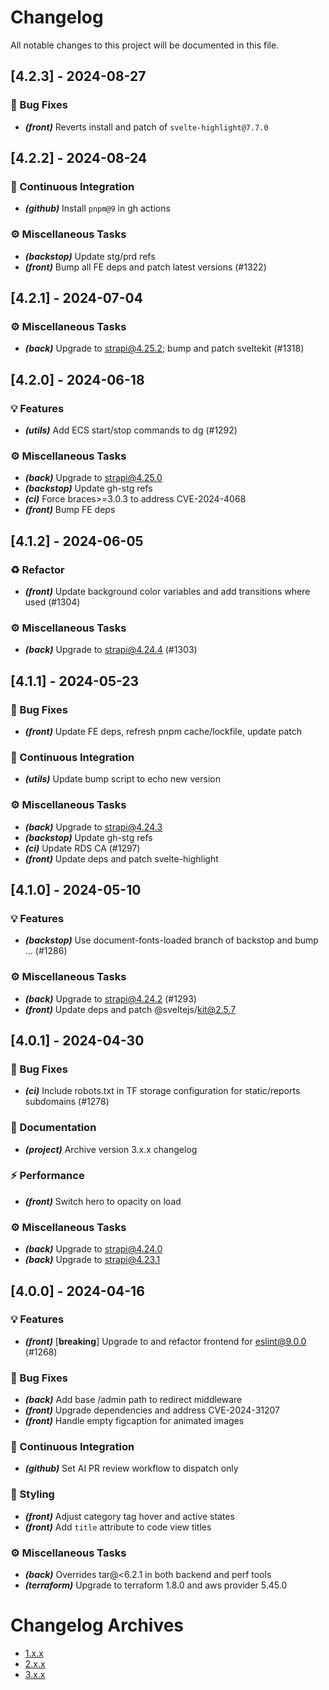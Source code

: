 # Changelog

All notable changes to this project will be documented in this file.

## [4.2.3] - 2024-08-27

### 🐛 Bug Fixes

- ***(front)*** Reverts install and patch of `svelte-highlight@7.7.0`

## [4.2.2] - 2024-08-24

### 💚 Continuous Integration

- ***(github)*** Install `pnpm@9` in gh actions

### ⚙️  Miscellaneous Tasks

- ***(backstop)*** Update stg/prd refs
- ***(front)*** Bump all FE deps and patch latest versions (#1322)

## [4.2.1] - 2024-07-04

### ⚙️  Miscellaneous Tasks

- ***(back)*** Upgrade to strapi@4.25.2; bump and patch sveltekit (#1318)

## [4.2.0] - 2024-06-18

### 💡 Features

- ***(utils)*** Add ECS start/stop commands to dg (#1292)

### ⚙️  Miscellaneous Tasks

- ***(back)*** Upgrade to strapi@4.25.0
- ***(backstop)*** Update gh-stg refs
- ***(ci)*** Force braces>=3.0.3 to address CVE-2024-4068
- ***(front)*** Bump FE deps

## [4.1.2] - 2024-06-05

### ♻️  Refactor

- ***(front)*** Update background color variables and add transitions where used (#1304)

### ⚙️  Miscellaneous Tasks

- ***(back)*** Upgrade to strapi@4.24.4 (#1303)

## [4.1.1] - 2024-05-23

### 🐛 Bug Fixes

- ***(front)*** Update FE deps, refresh pnpm cache/lockfile, update patch

### 💚 Continuous Integration

- ***(utils)*** Update bump script to echo new version

### ⚙️  Miscellaneous Tasks

- ***(back)*** Upgrade to strapi@4.24.3
- ***(backstop)*** Update gh-stg refs
- ***(ci)*** Update RDS CA (#1297)
- ***(front)*** Update deps and patch svelte-highlight

## [4.1.0] - 2024-05-10

### 💡 Features

- ***(backstop)*** Use document-fonts-loaded branch of backstop and bump … (#1286)

### ⚙️  Miscellaneous Tasks

- ***(back)*** Upgrade to strapi@4.24.2 (#1293)
- ***(front)*** Update deps and patch @sveltejs/kit@2.5.7

## [4.0.1] - 2024-04-30

### 🐛 Bug Fixes

- ***(ci)*** Include robots.txt in TF storage configuration for static/reports subdomains (#1278)

### 📜 Documentation

- ***(project)*** Archive version 3.x.x changelog

### ⚡️ Performance

- ***(front)*** Switch hero to opacity on load

### ⚙️  Miscellaneous Tasks

- ***(back)*** Upgrade to strapi@4.24.0
- ***(back)*** Upgrade to strapi@4.23.1

## [4.0.0] - 2024-04-16

### 💡 Features

- ***(front)*** [**breaking**] Upgrade to and refactor frontend for eslint@9.0.0 (#1268)

### 🐛 Bug Fixes

- ***(back)*** Add base /admin path to redirect middleware
- ***(front)*** Upgrade dependencies and address CVE-2024-31207
- ***(front)*** Handle empty figcaption for animated images

### 💚 Continuous Integration

- ***(github)*** Set AI PR review workflow to dispatch only

### 🪮  Styling

- ***(front)*** Adjust category tag hover and active states
- ***(front)*** Add `title` attribute to code view titles

### ⚙️  Miscellaneous Tasks

- ***(back)*** Overrides tar@<6.2.1 in both backend and perf tools
- ***(terraform)*** Upgrade to terraform 1.8.0 and aws provider 5.45.0

# Changelog Archives

- [1.x.x](_ci/_changelog/1.md)
- [2.x.x](_ci/_changelog/2.md)
- [3.x.x](_ci/_changelog/3.md)